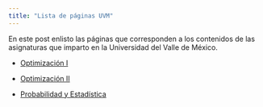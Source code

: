 ```yaml
---
title: "Lista de páginas UVM"
---
```


En este post enlisto las páginas que corresponden a los contenidos de las asignaturas que imparto en la Universidad del Valle de México.

- [Optimización I](https://luisemendoza.github.io/OPT1-UVM/)

- [Optimización II](https://luisemendoza.github.io/OPT2-UVM/)

- [Probabilidad y Estadística](https://luisemendoza.github.io/PyE-UVM/)

